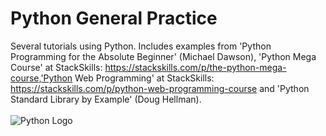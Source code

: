 # Python General Practice
Several tutorials using Python. Includes examples from 'Python Programming for the Absolute Beginner' (Michael Dawson), 'Python Mega Course' at StackSkills: https://stackskills.com/p/the-python-mega-course,'Python Web Programming' at StackSkills: https://stackskills.com/p/python-web-programming-course and 'Python Standard Library by Example' (Doug Hellman).
<br>
<br>
![Python Logo](https://github.com/Lylio/images/blob/master/python-logo.png)
